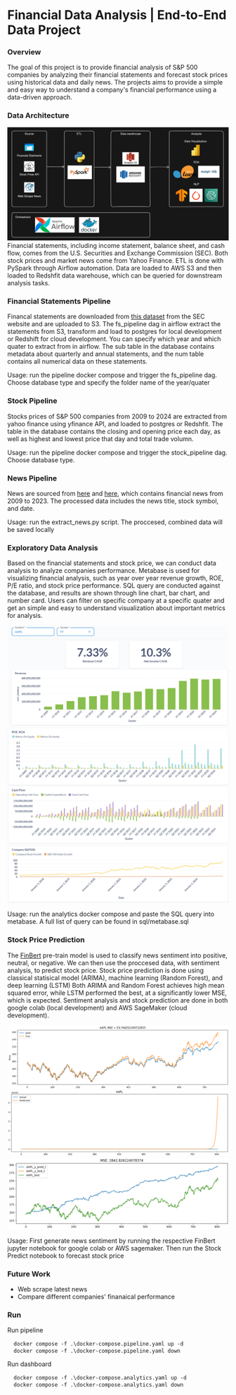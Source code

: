 # Financial Data Analysis | End-to-End Data Project

### Overview
The goal of this project is to provide financial analysis of S&P 500 companies by analyzing their financial statements
and forecast stock prices using historical data and daily news. The projects aims to provide a simple and easy way to 
understand a company's financial performance using a data-driven approach.

### Data Architecture
![alt text](https://github.com/WeeFav/FinancialAnalysis/blob/main/github_images/pipeline.png?raw=true)
Financial statements, including income statement, balance sheet, and cash flow, comes from the U.S. Securities and Exchange Commission (SEC). Both stock prices and market news come from Yahoo Finance. ETL is done with PySpark through Airflow automation. Data are loaded to AWS S3 and then loaded to Redshfit data warehouse, which can be queried for downstream analysis tasks.

### Financial Statements Pipeline
Financal statements are downloaded from [this dataset](https://www.sec.gov/data-research/sec-markets-data/financial-statement-data-sets)
from the SEC website and are uploaded to S3. The fs_pipeline dag in airflow extract the statements from S3, transform and load to postgres for local development or Redshift for cloud development.
You can specify which year and which quater to extract from in airflow. 
The sub table in the database contains metadata about quarterly and annual statements, and the num table contains all numerical data on these statements.   

Usage: run the pipeline docker compose and trigger the fs_pipeline dag. Choose database type and specify the folder name of the year/quater

### Stock Pipeline
Stocks prices of S&P 500 companies from 2009 to 2024 are extracted from yahoo finance using yfinance API, and loaded to postgres or Redshfit. 
The table in the database contains the closing and opening price each day, as well as highest and lowest price that day and total trade volumn.

Usage: run the pipeline docker compose and trigger the stock_pipeline dag. Choose database type.

### News Pipeline
News are sourced from [here](https://huggingface.co/datasets/Zihan1004/FNSPID) and [here](https://www.kaggle.com/datasets/miguelaenlle/massive-stock-news-analysis-db-for-nlpbacktests/data), 
which contains financial news from 2009 to 2023. The processed data includes the news title, stock symbol, and date. 

Usage: run the extract_news.py script. The proccesed, combined data will be saved locally

### Exploratory Data Analysis
Based on the financial statements and stock price, we can conduct data analysis to analyze companies performance.
Metabase is used for visualizing financial analysis, such as year over year revenue growth, ROE, P/E ratio, and stock price performance.
SQL query are conducted against the database, and results are shown through line chart, bar chart, and number card.
Users can filter on specific company at a specific quater and get an simple and easy to understand visualization about important metrics for analysis.

![alt text](https://github.com/WeeFav/FinancialAnalysis/blob/main/github_images/dashboard1.png?raw=true)
![alt text](https://github.com/WeeFav/FinancialAnalysis/blob/main/github_images/dashboard2.png?raw=true)
![alt text](https://github.com/WeeFav/FinancialAnalysis/blob/main/github_images/dashboard3.png?raw=true)

Usage: run the analytics docker compose and paste the SQL query into metabase. A full list of query can be found in sql/metabase.sql

### Stock Price Prediction
The [FinBert](https://huggingface.co/ProsusAI/finbert) pre-train model is used to classify news sentiment into positive, neutral, or negative.
We can then use the proccesed data, with sentiment analysis, to predict stock price.
Stock price prediction is done using classical statisical model (ARIMA), machine learning (Random Forest), and deep learning (LSTM)
Both ARIMA and Random Forest achieves high mean squared error, while LSTM performed the best, at a significantly lower MSE, which is expected.
Sentiment analysis and stock prediction are done in both google colab (local development) and AWS SageMaker (cloud development). 

![alt text](https://github.com/WeeFav/FinancialAnalysis/blob/main/github_images/lstm.png?raw=true)
![alt text](https://github.com/WeeFav/FinancialAnalysis/blob/main/github_images/ARIMA.png?raw=true)
![alt text](https://github.com/WeeFav/FinancialAnalysis/blob/main/github_images/RF.png?raw=true)

Usage: First generate news sentiment by running the respective FinBert jupyter notebook for google colab or AWS sagemaker. Then run the Stock Predict notebook to forecast stock price 

### Future Work
- Web scrape latest news
- Compare different companies' finanaical performance

### Run 
Run pipeline
```
  docker compose -f .\docker-compose.pipeline.yaml up -d
  docker compose -f .\docker-compose.pipeline.yaml down 
```

Run dashboard
```
  docker compose -f .\docker-compose.analytics.yaml up -d
  docker compose -f .\docker-compose.analytics.yaml down  
```